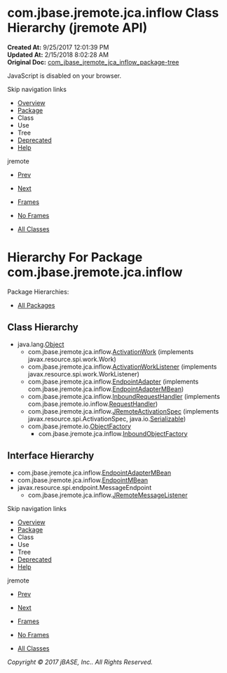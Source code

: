# com.jbase.jremote.jca.inflow Class Hierarchy (jremote   API)

**Created At:** 9/25/2017 12:01:39 PM  
**Updated At:** 2/15/2018 8:02:28 AM  
**Original Doc:** [com_jbase_jremote_jca_inflow_package-tree](https://docs.jbase.com/39262-inflow/com_jbase_jremote_jca_inflow_package-tree)  

<!--<br>    try {<br>        if (location.href.indexOf('is-external=true') == -1) {<br>            parent.document.title="com.jbase.jremote.jca.inflow Class Hierarchy (jremote   API)";<br>        }<br>    }<br>    catch(err) {<br>    }<br>//-->
JavaScript is disabled on your browser.

Skip navigation links

- [Overview](../../../../../overview-summary.html)
- [Package](./../com.jbase.jremote.jca.inflow-%28jremote---api%29)
- Class
- Use
- Tree
- [Deprecated](../../../../../deprecated-list.html)
- [Help](../../../../../help-doc.html)


jremote <br>

- [Prev](./../../cci/com.jbase.jremote.jca.cci-class-hierarchy-%28jremote---api%29)
- [Next](./../protocol/com.jbase.jremote.jca.inflow.protocol-class-hierarchy-%28jremote---api%29)


- [Frames](./.)
- [No Frames](./.)


- [All Classes](../../../../../allclasses-noframe.html)


<!--<br>  allClassesLink = document.getElementById("allclasses\_navbar\_top");<br>  if(window==top) {<br>    allClassesLink.style.display = "block";<br>  }<br>  else {<br>    allClassesLink.style.display = "none";<br>  }<br>  //-->

# Hierarchy For Package com.jbase.jremote.jca.inflow
Package Hierarchies:
- [All Packages](../../../../../overview-tree.html)

## Class Hierarchy

- java.lang.[Object](http://java.sun.com/j2se/1.5.0/docs/api/java/lang/Object.html?is-external=true "class or interface in java.lang")
    - com.jbase.jremote.jca.inflow.[ActivationWork](./../activationwork-%28jremote---api%29 "class in com.jbase.jremote.jca.inflow") (implements javax.resource.spi.work.Work)
    - com.jbase.jremote.jca.inflow.[ActivationWorkListener](./../activationworklistener-%28jremote---api%29 "class in com.jbase.jremote.jca.inflow") (implements javax.resource.spi.work.WorkListener)
    - com.jbase.jremote.jca.inflow.[EndpointAdapter](./../endpointadapter-%28jremote---api%29 "class in com.jbase.jremote.jca.inflow") (implements com.jbase.jremote.jca.inflow.[EndpointAdapterMBean](./../endpointadaptermbean-%28jremote---api%29 "interface in com.jbase.jremote.jca.inflow"))
    - com.jbase.jremote.jca.inflow.[InboundRequestHandler](./../inboundrequesthandler-%28jremote---api%29 "class in com.jbase.jremote.jca.inflow") (implements com.jbase.jremote.io.inflow.[RequestHandler](./../../../io/inflow/requesthandler-%28jremote---api%29 "interface in com.jbase.jremote.io.inflow"))
    - com.jbase.jremote.jca.inflow.[JRemoteActivationSpec](./../jremoteactivationspec-%28jremote---api%29 "class in com.jbase.jremote.jca.inflow") (implements javax.resource.spi.ActivationSpec, java.io.[Serializable](http://java.sun.com/j2se/1.5.0/docs/api/java/io/Serializable.html?is-external=true "class or interface in java.io"))
    - com.jbase.jremote.io.[ObjectFactory](./../../../io/objectfactory-%28jremote---api%29 "class in com.jbase.jremote.io")
        - com.jbase.jremote.jca.inflow.[InboundObjectFactory](./../inboundobjectfactory-%28jremote---api%29 "class in com.jbase.jremote.jca.inflow")


## Interface Hierarchy

- com.jbase.jremote.jca.inflow.[EndpointAdapterMBean](./../endpointadaptermbean-%28jremote---api%29 "interface in com.jbase.jremote.jca.inflow")
- com.jbase.jremote.jca.inflow.[EndpointMBean](./../endpointmbean-%28jremote---api%29 "interface in com.jbase.jremote.jca.inflow")
- javax.resource.spi.endpoint.MessageEndpoint
    - com.jbase.jremote.jca.inflow.[JRemoteMessageListener](./../jremotemessagelistener-%28jremote---api%29 "interface in com.jbase.jremote.jca.inflow")

Skip navigation links

- [Overview](../../../../../overview-summary.html)
- [Package](./../com.jbase.jremote.jca.inflow-%28jremote---api%29)
- Class
- Use
- Tree
- [Deprecated](../../../../../deprecated-list.html)
- [Help](../../../../../help-doc.html)


jremote <br>

- [Prev](./../../cci/com.jbase.jremote.jca.cci-class-hierarchy-%28jremote---api%29)
- [Next](./../protocol/com.jbase.jremote.jca.inflow.protocol-class-hierarchy-%28jremote---api%29)


- [Frames](./.)
- [No Frames](./.)


- [All Classes](../../../../../allclasses-noframe.html)


<!--<br>  allClassesLink = document.getElementById("allclasses\_navbar\_bottom");<br>  if(window==top) {<br>    allClassesLink.style.display = "block";<br>  }<br>  else {<br>    allClassesLink.style.display = "none";<br>  }<br>  //-->

*Copyright © 2017 jBASE, Inc.. All Rights Reserved.*
